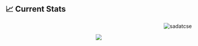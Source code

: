 ## 📈 Current Stats

<p align="right"> <img src="https://komarev.com/ghpvc/?username=sadatcse&label=Profile%20views&color=0e75b6&style=flat" alt="sadatcse" /> </p>

<p align="center">
<img src="https://github-readme-streak-stats.herokuapp.com?user=sadatcse&theme=neon&hide_border=true&background=45%2C044AAE%2CD24B85" />
</p>
